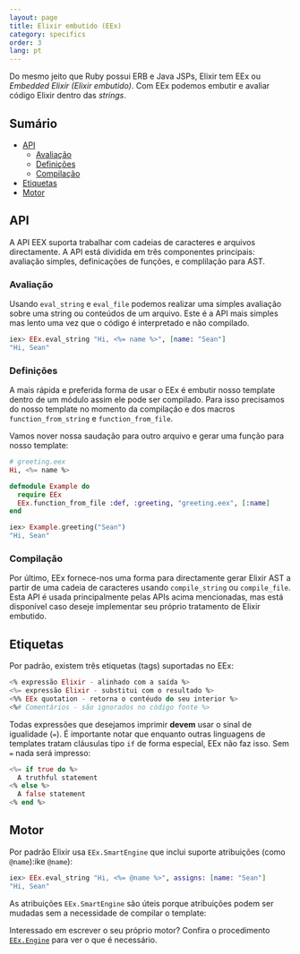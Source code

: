```yaml
---
layout: page
title: Elixir embutido (EEx)
category: specifics
order: 3
lang: pt
---
```


Do mesmo jeito que Ruby possui ERB e Java JSPs, Elixir tem EEx ou *Embedded Elixir (Elixir embutido)*. Com EEx podemos embutir e avaliar código Elixir dentro das *strings*.

## Sumário

- [API](#API)
	- [Avaliação](#avaliacao)
	- [Definições](#definicoes)
	- [Compilação](#compilacao)
- [Etiquetas](#etiquetas)
- [Motor](#motor)

## API

A API EEX suporta trabalhar com cadeias de caracteres e arquivos directamente. A API está dividida em três componentes principais: avaliação simples, definicações de funções, e complilação para AST.

### Avaliação

Usando `eval_string` e `eval_file` podemos realizar uma simples avaliação sobre uma string ou conteúdos de um arquivo. Este é a API mais simples mas lento uma vez que o código é interpretado e não compilado.

```elixir
iex> EEx.eval_string "Hi, <%= name %>", [name: "Sean"]
"Hi, Sean"
```

### Definições

A mais rápida e preferida forma de usar o EEx é embutir nosso template dentro de um módulo assim ele pode ser compilado. Para isso precisamos do nosso template no momento da compilação e dos macros `function_from_string` e `function_from_file`.

Vamos nover nossa saudação para outro arquivo e gerar uma função para nosso template:

```elixir
# greeting.eex
Hi, <%= name %>

defmodule Example do
  require EEx
  EEx.function_from_file :def, :greeting, "greeting.eex", [:name]
end

iex> Example.greeting("Sean")
"Hi, Sean"
```

### Compilação

Por último, EEx fornece-nos uma forma para directamente gerar Elixir AST a partir de uma cadeia de caracteres usando `compile_string` ou `compile_file`. Esta API é usada principalmente pelas APIs acima mencionadas, mas está disponível caso deseje implementar seu próprio tratamento de Elixir embutido.

## Etiquetas

Por padrão, existem três etiquetas (tags) suportadas no EEx:

```elixir
<% expressão Elixir - alinhado com a saída %>
<%= expressão Elixir - substitui com o resultado %>
<%% EEx quotation - retorna o contéudo do seu interior %>
<%# Comentários - são ignorados no código fonte %>
```

Todas expressões que desejamos imprimir __devem__ usar o sinal de igualidade (`=`). É importante notar que enquanto outras linguagens de templates tratam cláusulas tipo `if` de forma especial, EEx não faz isso. Sem `=` nada será impresso:

```elixir
<%= if true do %>
  A truthful statement
<% else %>
  A false statement
<% end %>
```

## Motor

Por padrão Elixir usa `EEx.SmartEngine` que inclui suporte atribuições (como `@name`):ike `@name`):

```elixir
iex> EEx.eval_string "Hi, <%= @name %>", assigns: [name: "Sean"]
"Hi, Sean"
```

As atribuições `EEx.SmartEngine` são úteis porque atribuições podem ser mudadas sem a necessidade de compilar o template:

Interessado em escrever o seu próprio motor?  Confira o procedimento [`EEx.Engine`](http://elixir-lang.org/docs/v1.2/eex/EEx.Engine.html) para ver o que é necessário.
